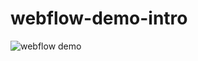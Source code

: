 # webflow-demo-intro
![webflow demo](https://user-images.githubusercontent.com/94074831/158086660-9cadcec8-c2d2-4116-9bfd-a45cf42cfae8.JPG)
